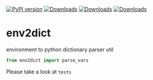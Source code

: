[![PyPI version](https://badge.fury.io/py/env2dict.svg)](https://pypi.org/project/env2dict/)
[![Downloads](https://pepy.tech/badge/env2dict)](https://pepy.tech/project/env2dict)
[![Downloads](https://pepy.tech/badge/env2dict/month)](https://pepy.tech/project/env2dict)
[![Downloads](https://pepy.tech/badge/env2dict/week)](https://pepy.tech/project/env2dict)

# env2dict

environment to python dictionary parser util

```python
from env2dict import parse_vars
```

Please take a look at `tests`


